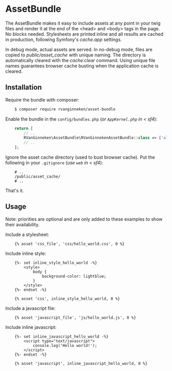 AssetBundle
=============

The AssetBundle makes it easy to include assets at any point in your twig files and render it at the end of the \<head\> and \<body\> tags in the page. No blocks needed.
Stylesheets are printed inline and all results are cached in production, following Symfony's *cache.app* settings.

In debug mode, actual assets are served. In no-debug mode, files are copied to *public/asset_cache* with unique naming. The directory is automatically 
cleared with the *cache:clear* command. Using unique file names guarantees browser cache busting when the application cache is cleared.

Installation
------------

Require the bundle with composer:
```bash
    $ composer require rvanginneken/asset-bundle
```

Enable the bundle in the `config/bundles.php`  (_or `AppKernel.php` in < sf4_):

```php
    return [
        // ..
        RVanGinneken\AssetBundle\RVanGinnekenAssetBundle::class => ['all' => true],
        // ..
    ];
```

Ignore the asset cache directory (used to bust browser cache). Put the following in your `.gitignore` (_use `web` in < sf4_):
```text
    # ..
    /public/asset_cache/
    # ..
```

That's it.

Usage
-------
Note: priorities are optional and are only added to these examples to show their availability.

Include a stylesheet:
```twig
    {% asset 'css_file', 'css/hello_world.css', 0 %}
```

Include inline style:
```twig
    {%- set inline_style_hello_world -%}
        <style>
            body {
                background-color: lightblue;
            }
        </style>
    {%- endset -%}
  
    {% asset 'css', inline_style_hello_world, 0 %}
```

Include a javascript file:
```twig
    {% asset 'javascript_file', 'js/hello_world.js', 0 %}
```

Include inline javascript:
```twig
    {%- set inline_javascript_hello_world -%}
        <script type="text/javascript">
            console.log('Hello world!');
        </script>
    {%- endset -%}
    
    {% asset 'javascript', inline_javascript_hello_world, 0 %}
```